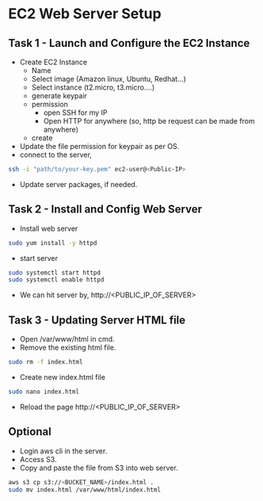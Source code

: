 # EC2 Web Server Setup

## Task 1 - Launch and Configure the EC2 Instance

- Create EC2 Instance
    - Name
    - Select image (Amazon linux, Ubuntu, Redhat...)
    - Select instance (t2.micro, t3.micro....)
    - generate keypair
    - permission
        - open SSH for my IP
        - Open HTTP for anywhere (so, http be request can be made from anywhere)
    - create
- Update the file permission for keypair as per OS.
- connect to the server,
```bash
ssh -i "path/to/your-key.pem" ec2-user@<Public-IP>
```
- Update server packages, if needed.

## Task 2 - Install and Config Web Server

- Install web server
```bash
sudo yum install -y httpd
``` 
- start server
```bash
sudo systemctl start httpd
sudo systemctl enable httpd
```

- We can hit server by, http://<PUBLIC_IP_OF_SERVER>

## Task 3 - Updating Server HTML file

- Open /var/www/html in cmd.
- Remove the existing html file.
```bash
sudo rm -f index.html
```
- Create new index.html file
```bash
sudo nano index.html
```
- Reload the page http://<PUBLIC_IP_OF_SERVER>

## Optional

- Login aws cli in the server.
- Access S3.
- Copy and paste the file from S3 into web server. 
```bash
aws s3 cp s3://<BUCKET_NAME>/index.html .
sudo mv index.html /var/www/html/index.html
```